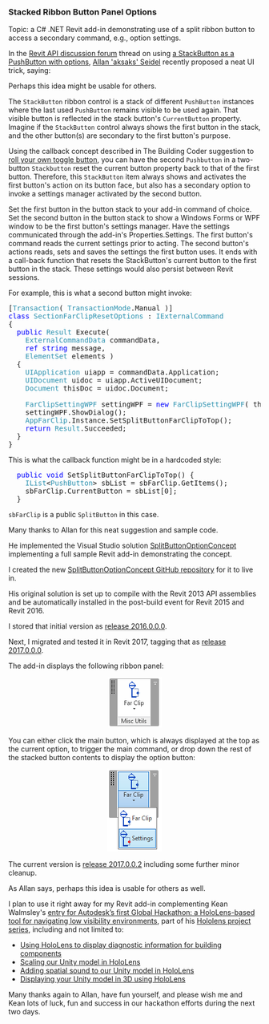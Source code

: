 <head>
<title>The Building Coder</title>
<meta http-equiv="Content-Type" content="text/html; charset=utf-8"/>
<link rel="stylesheet" type="text/css" href="3dwc.css"/>
<script src="https://cdn.rawgit.com/google/code-prettify/master/loader/run_prettify.js?autoload=true" defer="defer"></script>
</head>

<!---

A StackButton can be a PushButton with options

using a stacked ribbon panel to display a primary command with a subsidiary option setting button in

(http://forums.autodesk.com/t5/user/viewprofilepage/user-id/540057)

 #revitapi #3dwebcoder @AutodeskRevit @AutodeskForge #aec #bim

&ndash; ...

-->

### Stacked Ribbon Button Panel Options

Topic: a C# .NET Revit add-in demonstrating use of a split ribbon button to access a secondary command, e.g., option settings.

In the [Revit API discussion forum](http://forums.autodesk.com/t5/revit-api/bd-p/160) thread
on using [a StackButton as a PushButton with options](http://forums.autodesk.com/t5/revit-api/a-stackbutton-can-be-a-pushbutton-with-options/td-p/6530274),
[Allan 'aksaks' Seidel](http://wmtao.com) recently proposed a neat UI trick, saying:

Perhaps this idea might be usable for others.
 
The `StackButton` ribbon control is a stack of different `PushButton` instances where the last used `PushButton` remains visible to be used again. That visible button is reflected in the stack button's `CurrentButton` property. Imagine if the `StackButton` control always shows the first button in the stack, and the other button(s) are secondary to the first button's purpose.
 
Using the callback concept described in The Building Coder suggestion 
to [roll your own toggle button](http://thebuildingcoder.typepad.com/blog/2012/11/roll-your-own-toggle-button.html), you can have the second `Pushbutton` in a two-button `Stackbutton` reset the current button property back to that of the first button. Therefore, this `StackButton` item always shows and activates the first button's action on its button face, but also has a secondary option to invoke a settings manager activated by the second button.
 
Set the first button in the button stack to your add-in command of choice. Set the second button in the button stack to show a Windows Forms or WPF window to be the first button's settings manager. Have the settings communicated through the add-in's Properties.Settings. The first button's command reads the current settings prior to acting. The second button's actions reads, sets and saves the settings the first button uses. It ends with a call-back function that resets the StackButton's current button to the first button in the stack. These settings would also persist between Revit sessions.
 
For example, this is what a second button might invoke:

<pre class="code">
[<span style="color:#2b91af;">Transaction</span>(&nbsp;<span style="color:#2b91af;">TransactionMode</span>.Manual&nbsp;)]
<span style="color:blue;">class</span>&nbsp;<span style="color:#2b91af;">SectionFarClipResetOptions</span>&nbsp;:&nbsp;<span style="color:#2b91af;">IExternalCommand</span>
{
&nbsp;&nbsp;<span style="color:blue;">public</span>&nbsp;<span style="color:#2b91af;">Result</span>&nbsp;Execute(
&nbsp;&nbsp;&nbsp;&nbsp;<span style="color:#2b91af;">ExternalCommandData</span>&nbsp;commandData,
&nbsp;&nbsp;&nbsp;&nbsp;<span style="color:blue;">ref</span>&nbsp;<span style="color:blue;">string</span>&nbsp;message,
&nbsp;&nbsp;&nbsp;&nbsp;<span style="color:#2b91af;">ElementSet</span>&nbsp;elements&nbsp;)
&nbsp;&nbsp;{
&nbsp;&nbsp;&nbsp;&nbsp;<span style="color:#2b91af;">UIApplication</span>&nbsp;uiapp&nbsp;=&nbsp;commandData.Application;
&nbsp;&nbsp;&nbsp;&nbsp;<span style="color:#2b91af;">UIDocument</span>&nbsp;uidoc&nbsp;=&nbsp;uiapp.ActiveUIDocument;
&nbsp;&nbsp;&nbsp;&nbsp;<span style="color:#2b91af;">Document</span>&nbsp;thisDoc&nbsp;=&nbsp;uidoc.Document;
 
&nbsp;&nbsp;&nbsp;&nbsp;<span style="color:#2b91af;">FarClipSettingWPF</span>&nbsp;settingWPF&nbsp;=&nbsp;<span style="color:blue;">new</span>&nbsp;<span style="color:#2b91af;">FarClipSettingWPF</span>(&nbsp;thisDoc&nbsp;);
&nbsp;&nbsp;&nbsp;&nbsp;settingWPF.ShowDialog();
&nbsp;&nbsp;&nbsp;&nbsp;<span style="color:#2b91af;">AppFarClip</span>.Instance.SetSplitButtonFarClipToTop();
&nbsp;&nbsp;&nbsp;&nbsp;<span style="color:blue;">return</span>&nbsp;<span style="color:#2b91af;">Result</span>.Succeeded;
&nbsp;&nbsp;}
}
</pre>

This is what the callback function might be in a hardcoded style:
 
<pre class="code">
&nbsp;&nbsp;<span style="color:blue;">public</span>&nbsp;<span style="color:blue;">void</span>&nbsp;SetSplitButtonFarClipToTop()&nbsp;{
&nbsp;&nbsp;&nbsp;&nbsp;<span style="color:#2b91af;">IList</span>&lt;<span style="color:#2b91af;">PushButton</span>&gt;&nbsp;sbList&nbsp;=&nbsp;sbFarClip.GetItems();
&nbsp;&nbsp;&nbsp;&nbsp;sbFarClip.CurrentButton&nbsp;=&nbsp;sbList[0];
&nbsp;&nbsp;}
</pre>

`sbFarClip` is a public `SplitButton` in this case.

Many thanks to Allan for this neat suggestion and sample code.

He implemented the Visual Studio solution [SplitButtonOptionConcept](zip/as_SplitButtonOptionConcept.zip) implementing a full sample Revit add-in demonstrating the concept.

I created the new [SplitButtonOptionConcept GitHub repository](https://github.com/jeremytammik/SplitButtonOptionConcept) for it to live in.

His original solution is set up to compile with the Revit 2013 API assemblies and be automatically installed in the post-build event for Revit 2015 and Revit 2016.

I stored that initial version as [release 2016.0.0.0](https://github.com/jeremytammik/SplitButtonOptionConcept/releases/tag/2016.0.0.0).

Next, I migrated and tested it in Revit 2017, tagging that as [release 2017.0.0.0](https://github.com/jeremytammik/SplitButtonOptionConcept/releases/tag/2017.0.0.0).

The add-in displays the following ribbon panel:

<center>
<img src="img/split_button_options_panel.png" alt="SplitButtonOptionConcept ribbon panel" width="107">
</center>

You can either click the main button, which is always displayed at the top as the current option, to trigger the main command, or drop down the rest of the stacked button contents to display the option button:

<center>
<img src="img/split_button_options_buttons.png" alt="SplitButtonOptionConcept buttons" width="108">
</center>

The current version is [release 2017.0.0.2](https://github.com/jeremytammik/SplitButtonOptionConcept/releases/tag/2017.0.0.2) including
some further minor cleanup.

As Allan says, perhaps this idea is usable for others as well.

I plan to use it right away for my Revit add-in complementing Kean Walmsley's [entry for Autodesk’s first Global Hackathon: a HoloLens-based tool for navigating low visibility environments](http://through-the-interface.typepad.com/through_the_interface/2016/08/my-entry-for-autodesks-first-global-hackathon-a-hololens-based-tool-for-navigating-low-visibility-environments.html),
part of his [Hololens project series](http://through-the-interface.typepad.com/through_the_interface/hololens), including and not limited to:

- [Using HoloLens to display diagnostic information for building components](http://through-the-interface.typepad.com/through_the_interface/2016/08/using-hololens-to-display-diagnostic-information-for-building-components.html)
- [Scaling our Unity model in HoloLens](http://through-the-interface.typepad.com/through_the_interface/2016/08/scaling-our-unity-model-in-hololens.html)
- [Adding spatial sound to our Unity model in HoloLens](http://through-the-interface.typepad.com/through_the_interface/2016/08/adding-spatial-sound-to-our-unity-model-in-hololens-part-3.html)
- [Displaying your Unity model in 3D using HoloLens](http://through-the-interface.typepad.com/through_the_interface/2016/07/displaying-your-unity-model-in-3d-using-hololens.html)

Many thanks again to Allan, have fun yourself, and please wish me and Kean lots of luck, fun and success in our hackathon efforts during the next two days.
